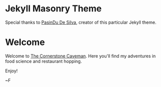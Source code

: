 # Jekyll Masonry Theme

Special thanks to [PasinDu De Silva](http://pasindud.github.io/), creator of this particular Jekyll theme.

# Welcome

Welcome to [The Cornerstone Caveman](www.thecornerstonecaveman.com). Here you'll find my adventures in food science and restaurant hopping.

Enjoy!

~F